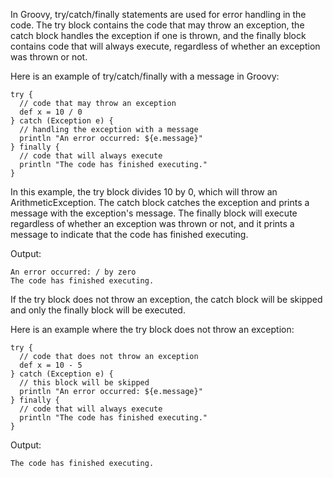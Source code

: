 In Groovy, try/catch/finally statements are used for error handling in the code. The try block contains the code that may throw an exception, the catch block handles the exception if one is thrown, and the finally block contains code that will always execute, regardless of whether an exception was thrown or not.

Here is an example of try/catch/finally with a message in Groovy:

```
try {
  // code that may throw an exception
  def x = 10 / 0
} catch (Exception e) {
  // handling the exception with a message
  println "An error occurred: ${e.message}"
} finally {
  // code that will always execute
  println "The code has finished executing."
}
```

In this example, the try block divides 10 by 0, which will throw an ArithmeticException. The catch block catches the exception and prints a message with the exception's message. The finally block will execute regardless of whether an exception was thrown or not, and it prints a message to indicate that the code has finished executing.

Output:
```
An error occurred: / by zero
The code has finished executing.
```

If the try block does not throw an exception, the catch block will be skipped and only the finally block will be executed.

Here is an example where the try block does not throw an exception:

```
try {
  // code that does not throw an exception
  def x = 10 - 5
} catch (Exception e) {
  // this block will be skipped
  println "An error occurred: ${e.message}"
} finally {
  // code that will always execute
  println "The code has finished executing."
}
```

Output:
```
The code has finished executing.
```